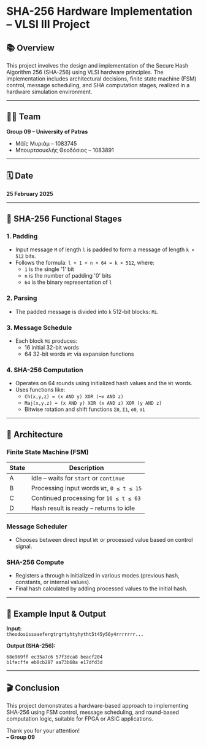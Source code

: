 
# SHA-256 Hardware Implementation – VLSI III Project

## 📚 Overview

This project involves the design and implementation of the Secure Hash Algorithm 256 (SHA-256) using VLSI hardware principles. The implementation includes architectural decisions, finite state machine (FSM) control, message scheduling, and SHA computation stages, realized in a hardware simulation environment.

---

## 🧑‍💻 Team

**Group 09 – University of Patras**  
- Μάϊς Μυριάμ – 1083745  
- Μπουρτσουκλής Θεοδόσιος – 1083891

---

## 🗓️ Date

**25 February 2025**

---

## 🔐 SHA-256 Functional Stages

### 1. Padding
- Input message `M` of length `l` is padded to form a message of length `k × 512` bits.
- Follows the formula: `l + 1 + n + 64 = k × 512`, where:
  - `1` is the single '1' bit
  - `n` is the number of padding '0' bits
  - `64` is the binary representation of `l`

### 2. Parsing
- The padded message is divided into `k` 512-bit blocks: `Mi`.

### 3. Message Schedule
- Each block `Mi` produces:
  - 16 initial 32-bit words
  - 64 32-bit words `Wt` via expansion functions

### 4. SHA-256 Computation
- Operates on 64 rounds using initialized hash values and the `Wt` words.
- Uses functions like:
  - `Ch(x,y,z) = (x AND y) XOR (¬x AND z)`
  - `Maj(x,y,z) = (x AND y) XOR (x AND z) XOR (y AND z)`
  - Bitwise rotation and shift functions `Σ0`, `Σ1`, `σ0`, `σ1`

---

## 🧱 Architecture

### Finite State Machine (FSM)
| State | Description |
|-------|-------------|
| A     | Idle – waits for `start` or `continue` |
| B     | Processing input words `Wt`, `0 ≤ t ≤ 15` |
| C     | Continued processing for `16 ≤ t ≤ 63` |
| D     | Hash result is ready – returns to idle |

### Message Scheduler
- Chooses between direct input `Wt` or processed value based on control signal.

### SHA-256 Compute
- Registers `a` through `h` initialized in various modes (previous hash, constants, or internal values).
- Final hash calculated by adding processed values to the initial hash.

---

## 🧪 Example Input & Output

**Input:**  
`theodosissaaefergtrgrtyhtyhytht5t45y56y4rrrrrrr...`

**Output (SHA-256):**  
```
68e969ff ec35a7c6 57f3dca8 beacf204  
b1fecffe eb0cb287 aa73b68a e17dfd3d
```

---

## 🎬 Conclusion

This project demonstrates a hardware-based approach to implementing SHA-256 using FSM control, message scheduling, and round-based computation logic, suitable for FPGA or ASIC applications.

Thank you for your attention!  
**– Group 09**
